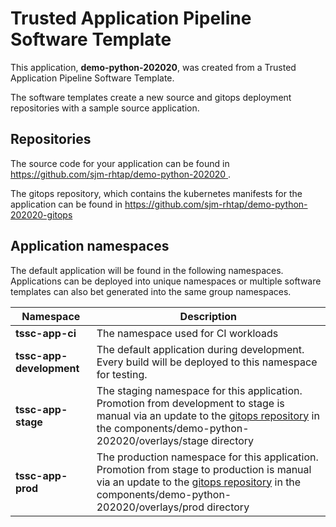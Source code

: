 # Trusted Application Pipeline Software Template

This application, **demo-python-202020**, was created from a Trusted Application Pipeline Software Template.

The software templates create a new source and gitops deployment repositories with a sample source application. 

## Repositories

The source code for your application can be found in [https://github.com/sjm-rhtap/demo-python-202020 ](https://github.com/sjm-rhtap/demo-python-202020 ).
 
The gitops repository, which contains the kubernetes manifests for the application can be found in 
[https://github.com/sjm-rhtap/demo-python-202020-gitops ](https://github.com/sjm-rhtap/demo-python-202020-gitops ) 

## Application namespaces 

The default application will be found in the following namespaces. Applications can be deployed into unique namespaces or multiple software templates can also bet generated into the same group namespaces.  

|  Namespace   |  Description   |  
| -------- | -------- |
| **tssc-app-ci** | The namespace used for CI workloads |
| **tssc-app-development** | The default application during development. Every build will be deployed to this namespace for testing. |
| **tssc-app-stage** | The staging namespace for this application. Promotion from development to stage is manual via an update to the [gitops repository](https://github.com/sjm-rhtap/demo-python-202020-gitops ) in the components/demo-python-202020/overlays/stage directory |
| **tssc-app-prod** | The production namespace for this application. Promotion from stage to production is manual via an update to the [gitops repository](https://github.com/sjm-rhtap/demo-python-202020-gitops ) in the components/demo-python-202020/overlays/prod directory |